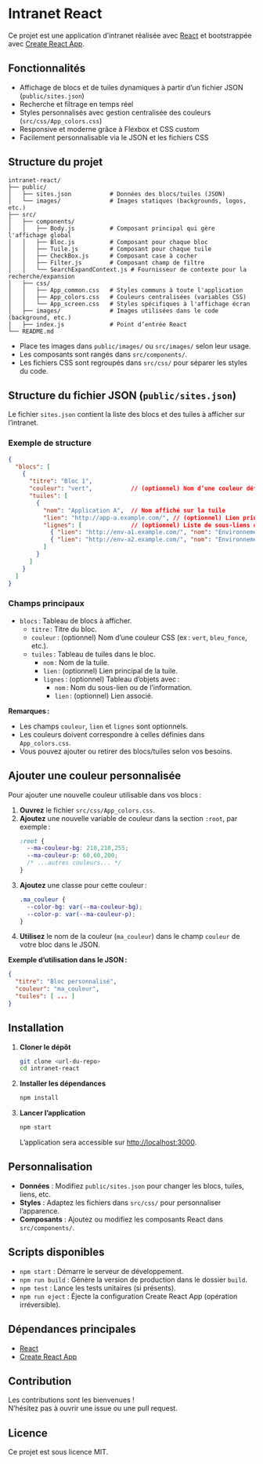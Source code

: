 # Intranet React

Ce projet est une application d’intranet réalisée avec [React](https://react.dev/) et bootstrappée avec [Create React App](https://github.com/facebook/create-react-app).

## Fonctionnalités

- Affichage de blocs et de tuiles dynamiques à partir d’un fichier JSON (`public/sites.json`)
- Recherche et filtrage en temps réel
- Styles personnalisés avec gestion centralisée des couleurs (`src/css/App_colors.css`)
- Responsive et moderne grâce à Flexbox et CSS custom
- Facilement personnalisable via le JSON et les fichiers CSS

## Structure du projet

```
intranet-react/
├── public/
│   ├── sites.json           # Données des blocs/tuiles (JSON)
│   └── images/              # Images statiques (backgrounds, logos, etc.)
├── src/
│   ├── components/
│   │   ├── Body.js          # Composant principal qui gère l'affichage global
│   │   ├── Bloc.js          # Composant pour chaque bloc
│   │   ├── Tuile.js         # Composant pour chaque tuile
│   │   ├── CheckBox.js      # Composant case à cocher
│   │   ├── Filter.js        # Composant champ de filtre
│   │   └── SearchExpandContext.js # Fournisseur de contexte pour la recherche/expansion
│   ├── css/
│   │   ├── App_common.css   # Styles communs à toute l'application
│   │   ├── App_colors.css   # Couleurs centralisées (variables CSS)
│   │   └── App_screen.css   # Styles spécifiques à l'affichage écran
│   ├── images/              # Images utilisées dans le code (background, etc.)
│   ├── index.js             # Point d’entrée React
└── README.md
```

- Place tes images dans `public/images/` ou `src/images/` selon leur usage.
- Les composants sont rangés dans `src/components/`.
- Les fichiers CSS sont regroupés dans `src/css/` pour séparer les styles du code.

## Structure du fichier JSON (`public/sites.json`)

Le fichier `sites.json` contient la liste des blocs et des tuiles à afficher sur l’intranet.

### Exemple de structure

```json
{
  "blocs": [
    {
      "titre": "Bloc 1",
      "couleur": "vert",           // (optionnel) Nom d’une couleur définie dans App_colors.css
      "tuiles": [
        {
          "nom": "Application A",  // Nom affiché sur la tuile
          "lien": "http://app-a.example.com/", // (optionnel) Lien principal de la tuile
          "lignes": [              // (optionnel) Liste de sous-liens ou d’informations
            { "lien": "http://env-a1.example.com/", "nom": "Environnement 1" },
            { "lien": "http://env-a2.example.com/", "nom": "Environnement 2" }
          ]
        }
      ]
    }
  ]
}
```

### Champs principaux

- `blocs` : Tableau de blocs à afficher.
  - `titre` : Titre du bloc.
  - `couleur` : (optionnel) Nom d’une couleur CSS (ex : `vert`, `bleu_fonce`, etc.).
  - `tuiles` : Tableau de tuiles dans le bloc.
    - `nom` : Nom de la tuile.
    - `lien` : (optionnel) Lien principal de la tuile.
    - `lignes` : (optionnel) Tableau d’objets avec :
      - `nom` : Nom du sous-lien ou de l’information.
      - `lien` : (optionnel) Lien associé.

**Remarques :**
- Les champs `couleur`, `lien` et `lignes` sont optionnels.
- Les couleurs doivent correspondre à celles définies dans `App_colors.css`.
- Vous pouvez ajouter ou retirer des blocs/tuiles selon vos besoins.

## Ajouter une couleur personnalisée

Pour ajouter une nouvelle couleur utilisable dans vos blocs :

1. **Ouvrez** le fichier `src/css/App_colors.css`.
2. **Ajoutez** une nouvelle variable de couleur dans la section `:root`, par exemple :
   ```css
   :root {
     --ma-couleur-bg: 210,210,255;
     --ma-couleur-p: 60,60,200;
     /* ...autres couleurs... */
   }
   ```
3. **Ajoutez** une classe pour cette couleur :
   ```css
   .ma_couleur {
     --color-bg: var(--ma-couleur-bg);
     --color-p: var(--ma-couleur-p);
   }
   ```
4. **Utilisez** le nom de la couleur (`ma_couleur`) dans le champ `couleur` de votre bloc dans le JSON.

**Exemple d’utilisation dans le JSON :**
```json
{
  "titre": "Bloc personnalisé",
  "couleur": "ma_couleur",
  "tuiles": [ ... ]
}
```

## Installation

1. **Cloner le dépôt**
   ```sh
   git clone <url-du-repo>
   cd intranet-react
   ```

2. **Installer les dépendances**
   ```sh
   npm install
   ```

3. **Lancer l’application**
   ```sh
   npm start
   ```
   L’application sera accessible sur [http://localhost:3000](http://localhost:3000).

## Personnalisation

- **Données** : Modifiez `public/sites.json` pour changer les blocs, tuiles, liens, etc.
- **Styles** : Adaptez les fichiers dans `src/css/` pour personnaliser l’apparence.
- **Composants** : Ajoutez ou modifiez les composants React dans `src/components/`.

## Scripts disponibles

- `npm start` : Démarre le serveur de développement.
- `npm run build` : Génère la version de production dans le dossier `build`.
- `npm test` : Lance les tests unitaires (si présents).
- `npm run eject` : Éjecte la configuration Create React App (opération irréversible).

## Dépendances principales

- [React](https://react.dev/)
- [Create React App](https://github.com/facebook/create-react-app)

## Contribution

Les contributions sont les bienvenues !  
N’hésitez pas à ouvrir une issue ou une pull request.

## Licence

Ce projet est sous licence MIT.
